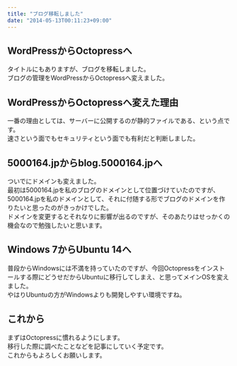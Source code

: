```yaml
---
title: "ブログ移転しました"
date: "2014-05-13T00:11:23+09:00"
---
```


## WordPressからOctopressへ
タイトルにもありますが、ブログを移転しました。  
ブログの管理をWordPressからOctopressへ変えました。

## WordPressからOctopressへ変えた理由
一番の理由としては、サーバーに公開するのが静的ファイルである、という点です。  
速さという面でもセキュリティという面でも有利だと判断しました。

## 5000164.jpからblog.5000164.jpへ
ついでにドメインも変えました。  
最初は5000164.jpを私のブログのドメインとして位置づけていたのですが、5000164.jpを私のドメインとして、それに付随する形でブログのドメインを作りたいと思ったのがきっかけでした。  
ドメインを変更するとそれなりに影響が出るのですが、そのあたりはせっかくの機会なので勉強したいと思います。

## Windows 7からUbuntu 14へ
普段からWindowsには不満を持っていたのですが、今回Octopressをインストールする際にどうせだからUbuntuに移行してしまえ、と思ってメインOSを変えました。  
やはりUbuntuの方がWindowsよりも開発しやすい環境ですね。

## これから
まずはOctopressに慣れるようにします。  
移行した際に調べたことなどを記事にしていく予定です。  
これからもよろしくお願いします。

